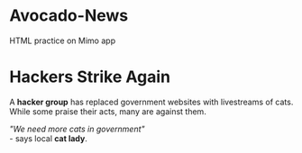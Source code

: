 # Avocado-News
HTML practice on Mimo app

<!doctype html>
<html>
    <head>
        <title>Avocado News</title>
    </head>
    <body>
        <h1>Hackers Strike Again</h1>
        <p>
        A <strong>hacker group</strong> has replaced government websites with livestreams of cats.<br>
        While some praise their acts, many are against them.
        </p>
        <p>
        <em>"We need more cats in government"</em><br>
        - says local <strong>cat lady</strong>.
        </p>
    </body>
</html>
